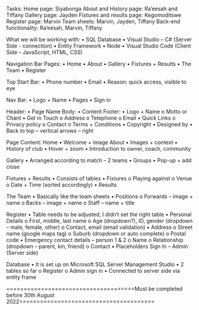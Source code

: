 Tasks:
Home page: Siyabonga
About and History page: Ra’eesah and Tiffany
Gallery page: Jayden
Fixtures and results page: Kegomoditswe
Register page: Marvin
Team sheets: Marvin, Jayden, Tiffany
Back-end functionality: Ra’eesah, Marvin, Tiffany

What we will be working with:
• SQL Database
• Visual Studio – C# (Server Side - connection)
• Entity Framework
• Node
• Visual Studio Code (Client Side – JavaScript, HTML, CSS)

Navigation Bar Pages:
• Home
• About
• Gallery
• Fixtures + Results
• The Team
• Register

Top Start Bar:
• Phone number
• Email
• Reason: quick access, visible to eye

Nav Bar:
• Logo + Name
• Pages
• Sign in

Header:
• Page Name
Body:
• Content
Footer:
• Logo + Name
o Motto or Chant
• Get in Touch
o Address
o Telephone
o Email
• Quick Links
o Privacy policy
o Contact
o Terms + Conditions
• Copyright
• Designed by
• Back to top – vertical arrows – right

Page Content:
Home
• Welcome + image
About
• Images + context
• History of club
• Hover + zoom
• Introduction to owner, coach, community

Gallery
• Arranged according to match – 2 teams
• Groups
• Pop-up + add close

Fixtures + Results
• Consists of tables
• Fixtures
o Playing against
o Venue
o Date + Time (sorted accordingly)
• Results

The Team
• Basically like the team sheets
• Positions
o Forwards – image + name
o Backs – image + name
o Staff – name + title

Register
• Table needs to be adjusted, I didn’t set the right table
• Personal Details
o First, middle, last name
o Age (dropdown?), ID, gender (dropdown – male, female, other)
o Contact, email (email validation)
• Address
o Street name (google maps tag)
o Suburb (dropdown or auto complete)
o Postal code
• Emergency contact details – person 1 & 2
o Name
o Relationship (dropdown – parent, kin, friend)
o Contact
• Placeholders
Sign In – Admin (Server side)

Database
• It is set up on Microsoft SQL Server Management Studio
• 2 tables so far
o Register
o Admin sign in
• Connected to server side via entity frame

=====================================Must be completed before 30th August 2022=======================================

